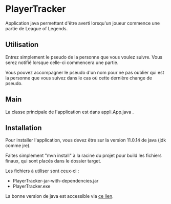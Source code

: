 # PlayerTracker

Application java permettant d'être averti lorsqu'un joueur commence une partie de League of Legends.

## Utilisation

Entrez simplement le pseudo de la personne que vous voulez suivre. Vous serez notifié lorsque celle-ci commencera une partie.

Vous pouvez accompagner le pseudo d'un nom pour ne pas oublier qui est la personne que vous suivez dans le cas où cette dernière change de pseudo.

## Main

La classe principale de l'application est dans appli.App.java .

## Installation

Pour installer l'application, vous devez être sur la version 11.0.14 de java (jdk comme jre).

Faites simplement "mvn install" à la racine du projet pour build les fichiers finaux, qui sont placés dans le dossier target.

Les fichiers à utiliser sont ceux-ci :
* PlayerTracker-jar-with-dependencies.jar
* PlayerTracker.exe


La bonne version de java est accessible via [ce lien](https://www.oracle.com/fr/java/technologies/javase/jdk11-archive-downloads.html).